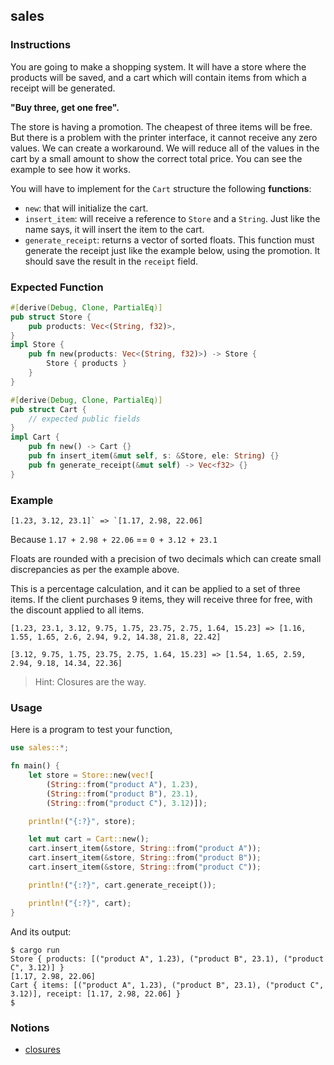 ## sales

### Instructions

You are going to make a shopping system. It will have a store where the products will be saved, and a cart which will contain items from which a receipt will be generated.

**"Buy three, get one free".**

The store is having a promotion. The cheapest of three items will be free. But there is a problem with the printer interface, it cannot receive any zero values. We can create a workaround. We will reduce all of the values in the cart by a small amount to show the correct total price. You can see the example to see how it works.

You will have to implement for the `Cart` structure the following **functions**:

- `new`: that will initialize the cart.
- `insert_item`: will receive a reference to `Store` and a `String`. Just like the name says, it will insert the item to the cart.
- `generate_receipt`: returns a vector of sorted floats. This function must generate the receipt just like the example below, using the promotion. It should save the result in the `receipt` field.

### Expected Function

```rust
#[derive(Debug, Clone, PartialEq)]
pub struct Store {
    pub products: Vec<(String, f32)>,
}
impl Store {
    pub fn new(products: Vec<(String, f32)>) -> Store {
        Store { products }
    }
}

#[derive(Debug, Clone, PartialEq)]
pub struct Cart {
    // expected public fields
}
impl Cart {
    pub fn new() -> Cart {}
    pub fn insert_item(&mut self, s: &Store, ele: String) {}
    pub fn generate_receipt(&mut self) -> Vec<f32> {}
}
```

### Example

```
[1.23, 3.12, 23.1]` => `[1.17, 2.98, 22.06]
```

Because `1.17 + 2.98 + 22.06` == `0 + 3.12 + 23.1`

Floats are rounded with a precision of two decimals which can create small discrepancies as per the example above.

This is a percentage calculation, and it can be applied to a set of three items. If the client purchases 9 items, they will receive three for free, with the discount applied to all items.

```
[1.23, 23.1, 3.12, 9.75, 1.75, 23.75, 2.75, 1.64, 15.23] => [1.16, 1.55, 1.65, 2.6, 2.94, 9.2, 14.38, 21.8, 22.42]
```


```
[3.12, 9.75, 1.75, 23.75, 2.75, 1.64, 15.23] => [1.54, 1.65, 2.59, 2.94, 9.18, 14.34, 22.36]
```

> Hint: Closures are the way.


### Usage

Here is a program to test your function,

```rust
use sales::*;

fn main() {
    let store = Store::new(vec![
        (String::from("product A"), 1.23),
        (String::from("product B"), 23.1),
        (String::from("product C"), 3.12)]);

    println!("{:?}", store);

    let mut cart = Cart::new();
    cart.insert_item(&store, String::from("product A"));
    cart.insert_item(&store, String::from("product B"));
    cart.insert_item(&store, String::from("product C"));

    println!("{:?}", cart.generate_receipt());

    println!("{:?}", cart);
}
```

And its output:

```console
$ cargo run
Store { products: [("product A", 1.23), ("product B", 23.1), ("product C", 3.12)] }
[1.17, 2.98, 22.06]
Cart { items: [("product A", 1.23), ("product B", 23.1), ("product C", 3.12)], receipt: [1.17, 2.98, 22.06] }
$
```

### Notions

- [closures](https://doc.rust-lang.org/rust-by-example/fn/closures.html)

